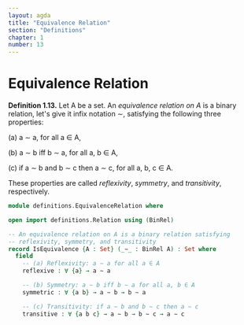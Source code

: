 ```yaml
---
layout: agda
title: "Equivalence Relation"
section: "Definitions"
chapter: 1
number: 13
---
```


# Equivalence Relation

**Definition 1.13.** Let A be a set. An *equivalence relation on A* is a binary relation, let's give it infix notation ∼, satisfying the following three properties:

(a) a ∼ a, for all a ∈ A,

(b) a ∼ b iff b ∼ a, for all a, b ∈ A,

(c) if a ∼ b and b ∼ c then a ∼ c, for all a, b, c ∈ A.

These properties are called *reflexivity*, *symmetry*, and *transitivity*, respectively.

```agda
module definitions.EquivalenceRelation where

open import definitions.Relation using (BinRel)

-- An equivalence relation on A is a binary relation satisfying
-- reflexivity, symmetry, and transitivity
record IsEquivalence {A : Set} (_∼_ : BinRel A) : Set where
  field
    -- (a) Reflexivity: a ∼ a for all a ∈ A
    reflexive : ∀ {a} → a ∼ a

    -- (b) Symmetry: a ∼ b iff b ∼ a for all a, b ∈ A
    symmetric : ∀ {a b} → a ∼ b → b ∼ a

    -- (c) Transitivity: if a ∼ b and b ∼ c then a ∼ c
    transitive : ∀ {a b c} → a ∼ b → b ∼ c → a ∼ c
```